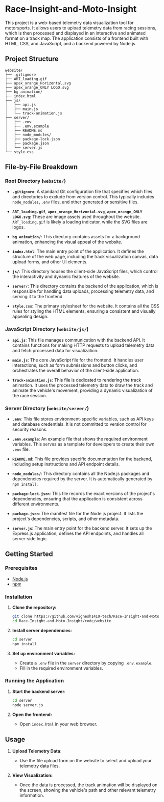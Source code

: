 # Race-Insight-and-Moto-Insight

This project is a web-based telemetry data visualization tool for motorsports. It allows users to upload telemetry data from racing sessions, which is then processed and displayed in an interactive and animated format on a track map. The application consists of a frontend built with HTML, CSS, and JavaScript, and a backend powered by Node.js.

## Project Structure

```
website/
├── .gitignore
├── ART_loading.gif
├── apex_orange_Horizontal.svg
├── apex_orange_ONLY LOGO.svg
├── bg animation/
├── index.html
├── js/
│   ├── api.js
│   ├── main.js
│   └── track-animation.js
├── server/
│   ├── .env
│   ├── .env.example
│   ├── README.md
│   ├── node_modules/
│   ├── package-lock.json
│   ├── package.json
│   └── server.js
└── style.css
```

## File-by-File Breakdown

### Root Directory (`website/`)

- **`.gitignore`**: A standard Git configuration file that specifies which files and directories to exclude from version control. This typically includes `node_modules`, `.env` files, and other generated or sensitive files.

- **`ART_loading.gif`**, **`apex_orange_Horizontal.svg`**, **`apex_orange_ONLY LOGO.svg`**: These are image assets used throughout the website. `ART_loading.gif` is likely a loading indicator, while the SVG files are logos.

- **`bg animation/`**: This directory contains assets for a background animation, enhancing the visual appeal of the website.

- **`index.html`**: The main entry point of the application. It defines the structure of the web page, including the track visualization canvas, data upload forms, and other UI elements.

- **`js/`**: This directory houses the client-side JavaScript files, which control the interactivity and dynamic features of the website.

- **`server/`**: This directory contains the backend of the application, which is responsible for handling data uploads, processing telemetry data, and serving it to the frontend.

- **`style.css`**: The primary stylesheet for the website. It contains all the CSS rules for styling the HTML elements, ensuring a consistent and visually appealing design.

### JavaScript Directory (`website/js/`)

- **`api.js`**: This file manages communication with the backend API. It contains functions for making HTTP requests to upload telemetry data and fetch processed data for visualization.

- **`main.js`**: The core JavaScript file for the frontend. It handles user interactions, such as form submissions and button clicks, and orchestrates the overall behavior of the client-side application.

- **`track-animation.js`**: This file is dedicated to rendering the track animation. It uses the processed telemetry data to draw the track and animate the vehicle's movement, providing a dynamic visualization of the race session.

### Server Directory (`website/server/`)

- **`.env`**: This file stores environment-specific variables, such as API keys and database credentials. It is not committed to version control for security reasons.

- **`.env.example`**: An example file that shows the required environment variables. This serves as a template for developers to create their own `.env` file.

- **`README.md`**: This file provides specific documentation for the backend, including setup instructions and API endpoint details.

- **`node_modules/`**: This directory contains all the Node.js packages and dependencies required by the server. It is automatically generated by `npm install`.

- **`package-lock.json`**: This file records the exact versions of the project's dependencies, ensuring that the application is consistent across different environments.

- **`package.json`**: The manifest file for the Node.js project. It lists the project's dependencies, scripts, and other metadata.

- **`server.js`**: The main entry point for the backend server. It sets up the Express.js application, defines the API endpoints, and handles all server-side logic.

## Getting Started

### Prerequisites

- [Node.js](https://nodejs.org/)
- [npm](https://www.npmjs.com/)

### Installation

1. **Clone the repository:**
   ```bash
   git clone https://github.com/vignesh1410-tech/Race-Insight-and-Moto-Insight.git
   cd Race-Insight-and-Moto-Insight/code/website
   ```

2. **Install server dependencies:**
   ```bash
   cd server
   npm install
   ```

3. **Set up environment variables:**
   - Create a `.env` file in the `server` directory by copying `.env.example`.
   - Fill in the required environment variables.

### Running the Application

1. **Start the backend server:**
   ```bash
   cd server
   node server.js
   ```

2. **Open the frontend:**
   - Open `index.html` in your web browser.

## Usage

1. **Upload Telemetry Data:**
   - Use the file upload form on the website to select and upload your telemetry data files.

2. **View Visualization:**
   - Once the data is processed, the track animation will be displayed on the screen, showing the vehicle's path and other relevant telemetry information.
